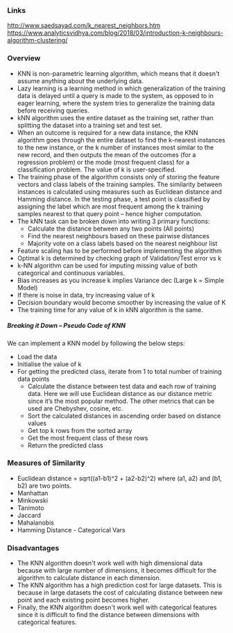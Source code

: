 ### Links
http://www.saedsayad.com/k_nearest_neighbors.htm </br>
https://www.analyticsvidhya.com/blog/2018/03/introduction-k-neighbours-algorithm-clustering/ </br>


### Overview
* KNN is non-parametric learning algorithm, which means that it doesn't assume anything about the underlying data. 
* Lazy learning is a learning method in which generalization of the training data is delayed until a query is made to the system, as opposed to in eager learning, where the system tries to generalize the training data before receiving queries.
* kNN algorithm uses the entire dataset as the training set, rather than splitting the dataset into a training set and test set.
* When an outcome is required for a new data instance, the KNN algorithm goes through the entire dataset to find the k-nearest instances to the new instance, or the k number of instances most similar to the new record, and then outputs the mean of the outcomes (for a regression problem) or the mode (most frequent class) for a classification problem. The value of k is user-specified.
* The training phase of the algorithm consists only of storing the feature vectors and class labels of the training samples. The similarity between instances is calculated using measures such as Euclidean distance and Hamming distance. In the testing phase, a test point is classified by assigning the label which are most frequent among the k training samples nearest to that query point – hence higher computation.
* The kNN task can be broken down into writing 3 primary functions: 
  * Calculate the distance between any two points (All points)
  * Find the nearest neighbours based on these pairwise distances
  * Majority vote on a class labels based on the nearest neighbour list 
* Feature scaling has to be performed before implementing the algorithm 
* Optimal k is determined by checking graph of Validation/Test error vs k
* k-NN algorithm can be used for imputing missing value of both categorical and continuous variables.
* Bias increases as you increase k implies Variance dec (Large k = Simple Model)
* If there is noise in data, try increasing value of k
* Decision boundary would become smoother by increasing the value of K
* The training time for any value of k in kNN algorithm is the same.

##### Breaking it Down – Pseudo Code of KNN
We can implement a KNN model by following the below steps:
* Load the data
* Initialise the value of k
* For getting the predicted class, iterate from 1 to total number of training data points
  * Calculate the distance between test data and each row of training data. Here we will use Euclidean distance as our distance metric since it’s the most popular method. The other metrics that can be used are Chebyshev, cosine, etc.
  * Sort the calculated distances in ascending order based on distance values
  * Get top k rows from the sorted array
  * Get the most frequent class of these rows
  * Return the predicted class


### Measures of Similarity
* Euclidean distance = sqrt((a1-b1)^2 + (a2-b2)^2) where (a1, a2) and (b1, b2) are two points.
* Manhattan 
* Minkowski
* Tanimoto
* Jaccard
* Mahalanobis
* Hamming Distance - Categorical Vars

### Disadvantages
* The KNN algorithm doesn't work well with high dimensional data because with large number of dimensions, it becomes difficult for the algorithm to calculate distance in each dimension.
* The KNN algorithm has a high prediction cost for large datasets. This is because in large datasets the cost of calculating distance between new point and each existing point becomes higher.
* Finally, the KNN algorithm doesn't work well with categorical features since it is difficult to find the distance between dimensions with categorical features.



